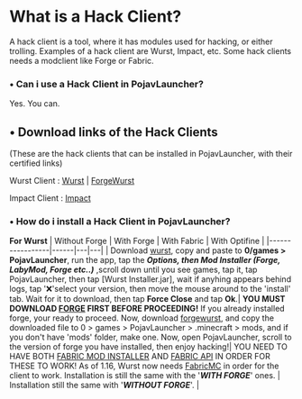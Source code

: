 # What is a Hack Client?

A hack client is a tool, where it has modules used for hacking, or either trolling. Examples of a hack client are Wurst, Impact, etc. Some hack clients needs a modclient like Forge or Fabric.

### • Can i use a Hack Client in PojavLauncher?

Yes. You can.

## • Download links of the Hack Clients
(These are the hack clients that can be installed in PojavLauncher, with their certified links)

Wurst Client : 
[Wurst](https://www.wurstclient.net/download/) | [ForgeWurst](https://forge.wurstclient.net/)

Impact Client :
[Impact](https://impactclient.net/download?platform=jar)

### • How do i install a Hack Client in PojavLauncher?
**For Wurst**
| Without Forge | With Forge | With Fabric | With Optifine |
|-----------------|------|---|---|
| Download [wurst](https://www.wurstclient.net/download/), copy and paste to **0/games > PojavLauncher**, run the app, tap the ***Options, then Mod Installer (Forge, LabyMod, Forge etc..)*** ,scroll down until you see games, tap it, tap PojavLauncher, then tap [Wurst Installer.jar], wait if anyhing appears behind logs, tap '❌'select your version, then move the mouse around to the 'install' tab. Wait for it to download, then tap **Force Close** and tap **Ok**.| **YOU MUST DOWNLOAD [FORGE](https://files.minecraftforge.net/) FIRST BEFORE PROCEEDING!** If you already installed forge, your ready to proceed. Now, download [forgewurst](https://forge.wurstclient.net/), and copy the downloaded file to 0 > games > PojavLauncher > .minecraft > mods, and if you don't have 'mods' folder, make one. Now, open PojavLauncher, scroll to the version of forge you have installed, then enjoy hacking!| YOU NEED TO HAVE BOTH [FABRIC MOD INSTALLER](https://fabricmc.net/use/) AND [FABRIC API](https://www.curseforge.com/minecraft/mc-mods/fabric-api) IN ORDER FOR THESE TO WORK! As of 1.16, Wurst now needs [FabricMC](https://fabricmc.net/) in order for the client to work. Installation is still the same with the '***WITH FORGE***' ones. | Installation still the same with '***WITHOUT FORGE***'. |
